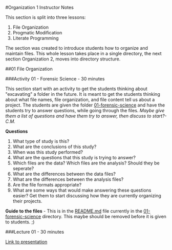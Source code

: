 #Organization 1 Instructor Notes

This section is split into three lessons:

1. File Organization
2. Progmatic Modification
3. Literate Programming

The section was created to introduce students how to organize and maintain files. This whole lesson takes place in a single directory, the next section Organization 2, moves into directory structure.  

##01 File Organization

###Activity 01 - Forensic Science - 30 minutes 

This section start with an activity to get the students thinking about "excavating" a folder in the future.  It is meant to get the students thinking about what file names, file organization, and file content tell us about a project.  The students are given the folder [01-forensic-science](./files/01-forensic-science) and have the students try to answer questions, while going through the files. *Maybe give them a list of questions and have them try to answer, then discuss to start?- C.M.*

**Questions**

1.  What type of study is this?
2.  What are the conclusions of this study?
3.  When was this study performed?
4.  What are the questions that this study is trying to answer?
5.  Which files are the data? Which files are the analysis?  Should they be seperate?
6.  What are the differences between the data files?
7.  What are the differences between the analysis files?
8.  Are the file formats appropriate?
6.  What are some ways that would make answering these questions easier? Get them to start discussing how they are currently organizing their projects. 

**Guide to the files** - This is in the [README.md](./files/01-forensic-science/README.md) file currently in the [01-forensic-science](./files/01-forensic-science) directory.  This maybe should be removed before it is given to students. ;)

###Lecture 01 - 30 minutes

[Link to presentation]() 




